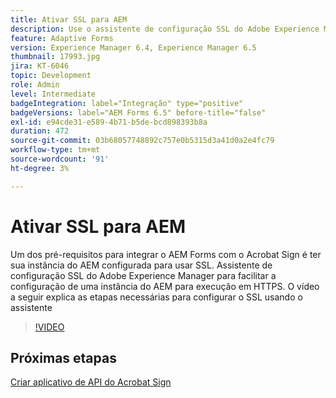 ```yaml
---
title: Ativar SSL para AEM
description: Use o assistente de configuração SSL do Adobe Experience Manager para configurar uma instância do AEM para ser executada em HTTPS.
feature: Adaptive Forms
version: Experience Manager 6.4, Experience Manager 6.5
thumbnail: 17993.jpg
jira: KT-6046
topic: Development
role: Admin
level: Intermediate
badgeIntegration: label="Integração" type="positive"
badgeVersions: label="AEM Forms 6.5" before-title="false"
exl-id: e94cde31-e589-4b71-b5de-bcd898393b8a
duration: 472
source-git-commit: 03b68057748892c757e0b5315d3a41d0a2e4fc79
workflow-type: tm+mt
source-wordcount: '91'
ht-degree: 3%

---
```


# Ativar SSL para AEM

Um dos pré-requisitos para integrar o AEM Forms com o Acrobat Sign é ter sua instância do AEM configurada para usar SSL. Assistente de configuração SSL do Adobe Experience Manager para facilitar a configuração de uma instância do AEM para execução em HTTPS.
O vídeo a seguir explica as etapas necessárias para configurar o SSL usando o assistente

>[!VIDEO](https://video.tv.adobe.com/v/33350?learn=on&captions=por_br)

## Próximas etapas

[Criar aplicativo de API do Acrobat Sign](./create-adobe-sign-api-application.md)

